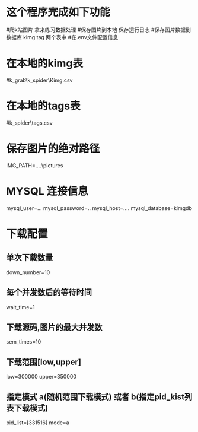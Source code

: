 # 这个程序完成如下功能
#爬k站图片 拿来练习数据处理
#保存图片到本地 保存运行日志
#保存图片数据到数据库 kimg tag 两个表中
#在.env文件配置信息

# 在本地的kimg表
#k_grab\k_spider\Kimg.csv
# 在本地的tags表
#k_spider\tags.csv

# 保存图片的绝对路径
IMG_PATH=....\pictures

# MYSQL 连接信息
mysql_user=...
mysql_password=..
mysql_host=....
mysql_database=kimgdb

# 下载配置
## 单次下载数量
down_number=10
## 每个并发数后的等待时间
wait_time=1
## 下载源码,图片的最大并发数
sem_times=10
## 下载范围[low,upper]
low=300000
upper=350000
## 指定模式 a(随机范围下载模式) 或者 b(指定pid_kist列表下载模式) 
pid_list=[331516]
mode=a

